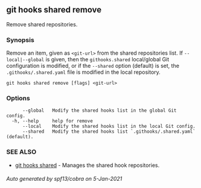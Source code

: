 ## git hooks shared remove

Remove shared repositories.

### Synopsis

Remove an item, given as `<git-url>` from the shared repositories list.
If `--local|--global` is given, then the `githooks.shared` local/global
Git configuration is modified, or if the `--shared` option (default) is set, the `.githooks/.shared.yaml`
file is modified in the local repository.

```
git hooks shared remove [flags] <git-url>
```

### Options

```
      --global   Modify the shared hooks list in the global Git config.
  -h, --help     help for remove
      --local    Modify the shared hooks list in the local Git config.
      --shared   Modify the shared hooks list `.githooks/.shared.yaml` (default).
```

### SEE ALSO

* [git hooks shared](git_hooks_shared.md)	 - Manages the shared hook repositories.

###### Auto generated by spf13/cobra on 5-Jan-2021
